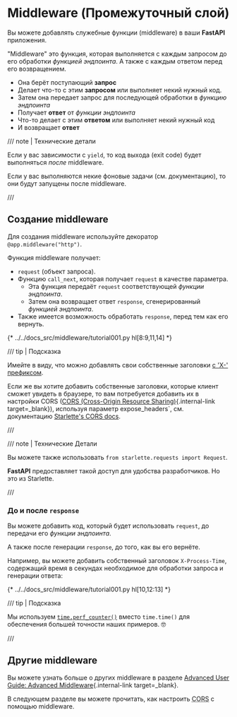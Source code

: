 # Middleware (Промежуточный слой)

Вы можете добавлять служебные функции (middleware) в ваши **FastAPI** приложения.

"Middleware" это функция, которая выполняется с каждым запросом до его обработки *функцией эндпоинта*.
А также с каждым ответом перед его возвращением.


* Она берёт поступающий **запрос**
* Делает что-то с этим **запросом** или выполняет некий нужный код.
* Затем она передает запрос для последующей обработки в *функцию эндпоинта*
* Получает **ответ** от *функции эндпоинта*
* Что-то делает с этим **ответом** или выполняет некий нужный код
* И возвращает **ответ**

/// note | Технические детали

Если у вас зависимости с `yield`, то код выхода (exit code) будет выполняться *после* middleware.

Если у вас выполняются некие фоновые задачи (см. документацию), то они будут запущены после middleware.

///

## Создание middleware

Для создания middleware используйте декоратор `@app.middleware("http")`.

Функция middleware получает:

* `request` (объект запроса).
* Функцию `call_next`, которая получает `request` в качестве параметра.
    * Эта функция передаёт `request` соответствующей *функции эндпоинта*.
    * Затем она возвращает ответ `response`, сгенерированный *функцией эндпоинта*.
* Также имеется возможность обработать `response`, перед тем как его вернуть.

{* ../../docs_src/middleware/tutorial001.py hl[8:9,11,14] *}

/// tip | Подсказка

Имейте в виду, что можно добавлять свои собственные заголовки <a href="https://developer.mozilla.org/en-US/docs/Web/HTTP/Headers" class="external-link" target="_blank">с 'X-' префиксом</a>.

Если же вы хотите добавить собственные заголовки, которые клиент сможет увидеть в браузере, то вам потребуется добавить их в настройки CORS ([CORS (Cross-Origin Resource Sharing)](cors.md){.internal-link target=_blank}), используя параметр expose_headers`, см. документацию <a href="https://www.starlette.io/middleware/#corsmiddleware" class="external-link" target="_blank">Starlette's CORS docs</a>.

///

/// note | Технические Детали

Вы можете также использовать `from starlette.requests import Request`.

**FastAPI** предоставляет такой доступ для удобства разработчиков. Но это из Starlette.

///

### До и после `response`

Вы можете добавить код, который будет использовать `request`, до передачи его *функции эндпоинта*.

А также после генерации `response`, до того, как вы его вернёте.

Например, вы можете добавить собственный заголовок `X-Process-Time`, содержащий время в секундах необходимое для обработки запроса и генерации ответа:

{* ../../docs_src/middleware/tutorial001.py hl[10,12:13] *}

/// tip | Подсказка

Мы используем <a href="https://docs.python.org/3/library/time.html#time.perf_counter" class="external-link" target="_blank">`time.perf_counter()`</a> вместо `time.time()` для обеспечения большей точности наших примеров. 🤓

///

## Другие middleware

Вы можете узнать больше о других middleware в разделе [Advanced User Guide: Advanced Middleware](../advanced/middleware.md){.internal-link target=_blank}.

В следующем разделе вы можете прочитать, как настроить <abbr title="Cross-Origin Resource Sharing">CORS</abbr> с помощью middleware.
